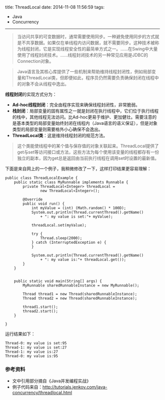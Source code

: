 title: ThreadLocal
date: 2014-11-08 11:56:59
tags:
 - Java
 - Concurrency
---


>当访问共享的可变数据时，通常需要使用同步。一种避免使用同步的方式就是不共享数据。如果仅在单线程内访问数据，就不需要同步。这种技术被称为线程封闭，它是实现线程安全性的最简单方式之一。……在Swing中大量使用了线程封闭技术。……线程封闭技术的另一种常见应用是JDBC的Connection对象。

>Java语言及其核心库提供了一些机制来帮助维持线程封闭性，例如局部变量和ThreadLocal类，但即便如此，程序员仍然需要负责确保封闭在线程中的对象不会从线程中逸出。

<!-- more -->

<strong>线程封闭</strong>的实现方式分为：
 - <strong>Ad-hoc线程封闭</strong>：完全由程序实现来确保线程封闭性，非常脆弱。
 - <strong>栈封闭</strong>：局部变量的固有属性之一就是封闭在执行线程中，它们位于执行线程的栈中，其他线程无法访问。比Ad-hoc更易于维护、更加健壮。需要注意的是基本类型的局部变量始终封闭在线程内（Java语言的语义保证），但是对象类型的局部变量则需要格外小心确保不会逸出。
 - <strong>ThreadLocal类</strong>：这是维持线程封闭的规范方法。

>这个类能使线程中的某个值与保存值的对象关联起来。ThreadLocal提供了get与set等访问接口或方法，这些方法为每个使用该变量的线程都存有一份独立的副本，因为get总是返回由当前执行线程在调用set时设置的最新值。

下面是来自网上的一个例子，我稍微修改了一下，这样打印结果更容易理解：

```
public class ThreadLocalExample {
    public static class MyRunnable implements Runnable {
        private ThreadLocal<Integer> threadLocal =
                new ThreadLocal<Integer>();

        @Override
        public void run() {
            int myValue = (int) (Math.random() * 100D);
            System.out.println(Thread.currentThread().getName()
                + ": my value is set:"+ myValue);

            threadLocal.set(myValue);

            try {
                Thread.sleep(2000);
            } catch (InterruptedException e) {
            }

            System.out.println(Thread.currentThread().getName()
                + ": my value is:"+ threadLocal.get());
        }
    }


    public static void main(String[] args) {
        MyRunnable sharedRunnableInstance = new MyRunnable();

        Thread thread1 = new Thread(sharedRunnableInstance);
        Thread thread2 = new Thread(sharedRunnableInstance);

        thread1.start();
        thread2.start();
    }

}

```

运行结果如下：
```
Thread-0: my value is set:95
Thread-1: my value is set:27
Thread-1: my value is:27
Thread-0: my value is:95
```

### 参考资料
 - 文中引用部分摘自《Java并发编程实战》
 - 例子代码来自：http://tutorials.jenkov.com/java-concurrency/threadlocal.html
